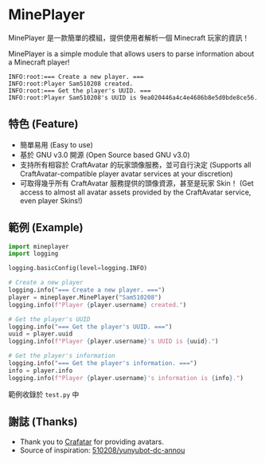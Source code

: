 # MinePlayer

MinePlayer 是一款簡單的模組，提供使用者解析一個 Minecraft 玩家的資訊！

MinePlayer is a simple module that allows users to parse information about a Minecraft player!
```
INFO:root:=== Create a new player. ===
INFO:root:Player Sam510208 created.
INFO:root:=== Get the player's UUID. ===
INFO:root:Player Sam510208's UUID is 9ea020446a4c4e4686b8e5d0bde8ce56.
```


## 特色 (Feature)

- 簡單易用   (Easy to use)
- 基於 GNU v3.0 開源  (Open Source based GNU v3.0)
- 支持所有相容於 CraftAvatar 的玩家頭像服務，並可自行決定  (Supports all CraftAvatar-compatible player avatar services at your discretion)
- 可取得幾乎所有 CraftAvatar 服務提供的頭像資源，甚至是玩家 Skin！  (Get access to almost all avatar assets provided by the CraftAvatar service, even player Skins!)

## 範例 (Example)
```python
import mineplayer
import logging

logging.basicConfig(level=logging.INFO)

# Create a new player
logging.info("=== Create a new player. ===")
player = mineplayer.MinePlayer("Sam510208")
logging.info(f"Player {player.username} created.")

# Get the player's UUID
logging.info("=== Get the player's UUID. ===")
uuid = player.uuid
logging.info(f"Player {player.username}'s UUID is {uuid}.")

# Get the player's information
logging.info("=== Get the player's information. ===")
info = player.info
logging.info(f"Player {player.username}'s information is {info}.")
```

範例收錄於 `test.py` 中

## 謝誌 (Thanks)
- Thank you to <a href="https://crafatar.com">Crafatar</a> for providing avatars.
- Source of inspiration: [510208/yunyubot-dc-annou](https://github.com/510208/yunyubot-dc-annou)